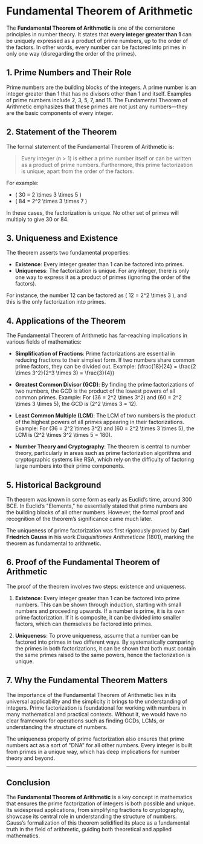 # Fundamental Theorem of Arithmetic

The **Fundamental Theorem of Arithmetic** is one of the cornerstone principles in number theory. It states that **every integer greater than 1** can be uniquely expressed as a product of prime numbers, up to the order of the factors. In other words, every number can be factored into primes in only one way (disregarding the order of the primes).

## 1. **Prime Numbers and Their Role**
Prime numbers are the building blocks of the integers. A prime number is an integer greater than 1 that has no divisors other than 1 and itself. Examples of prime numbers include 2, 3, 5, 7, and 11. The Fundamental Theorem of Arithmetic emphasizes that these primes are not just any numbers—they are the basic components of every integer.

## 2. **Statement of the Theorem**
The formal statement of the Fundamental Theorem of Arithmetic is:
> Every integer \(n > 1\) is either a prime number itself or can be written as a product of prime numbers. Furthermore, this prime factorization is unique, apart from the order of the factors.

For example:
- \( 30 = 2 \times 3 \times 5 \)
- \( 84 = 2^2 \times 3 \times 7 \)

In these cases, the factorization is unique. No other set of primes will multiply to give 30 or 84.

## 3. **Uniqueness and Existence**
The theorem asserts two fundamental properties:
- **Existence**: Every integer greater than 1 can be factored into primes.
- **Uniqueness**: The factorization is unique. For any integer, there is only one way to express it as a product of primes (ignoring the order of the factors).

For instance, the number 12 can be factored as \( 12 = 2^2 \times 3 \), and this is the only factorization into primes.

## 4. **Applications of the Theorem**
The Fundamental Theorem of Arithmetic has far-reaching implications in various fields of mathematics:

- **Simplification of Fractions**: Prime factorizations are essential in reducing fractions to their simplest form. If two numbers share common prime factors, they can be divided out.
  Example: \(\frac{18}{24} = \frac{2 \times 3^2}{2^3 \times 3} = \frac{3}{4}\)

- **Greatest Common Divisor (GCD)**: By finding the prime factorizations of two numbers, the GCD is the product of the lowest powers of all common primes.
  Example: For \(36 = 2^2 \times 3^2\) and \(60 = 2^2 \times 3 \times 5\), the GCD is \(2^2 \times 3 = 12\).

- **Least Common Multiple (LCM)**: The LCM of two numbers is the product of the highest powers of all primes appearing in their factorizations.
  Example: For \(36 = 2^2 \times 3^2\) and \(60 = 2^2 \times 3 \times 5\), the LCM is \(2^2 \times 3^2 \times 5 = 180\).

- **Number Theory and Cryptography**: The theorem is central to number theory, particularly in areas such as prime factorization algorithms and cryptographic systems like RSA, which rely on the difficulty of factoring large numbers into their prime components.

## 5. **Historical Background**
Th theorem was known in some form as early as Euclid’s time, around 300 BCE. In Euclid’s "Elements," he essentially stated that prime numbers are the building blocks of all other numbers. However, the formal proof and recognition of the theorem’s significance came much later.

The uniqueness of prime factorization was first rigorously proved by **Carl Friedrich Gauss** in his work *Disquisitiones Arithmeticae* (1801), marking the theorem as fundamental to arithmetic.

## 6. **Proof of the Fundamental Theorem of Arithmetic**
The proof of the theorem involves two steps: existence and uniqueness.

1. **Existence**: Every integer greater than 1 can be factored into prime numbers. This can be shown through induction, starting with small numbers and proceeding upwards. If a number is prime, it is its own prime factorization. If it is composite, it can be divided into smaller factors, which can themselves be factored into primes.

2. **Uniqueness**: To prove uniqueness, assume that a number can be factored into primes in two different ways. By systematically comparing the primes in both factorizations, it can be shown that both must contain the same primes raised to the same powers, hence the factorization is unique.

## 7. **Why the Fundamental Theorem Matters**
The importance of the Fundamental Theorem of Arithmetic lies in its universal applicability and the simplicity it brings to the understanding of integers. Prime factorization is foundational for working with numbers in many mathematical and practical contexts. Without it, we would have no clear framework for operations such as finding GCDs, LCMs, or understanding the structure of numbers.

The uniqueness property of prime factorization also ensures that prime numbers act as a sort of "DNA" for all other numbers. Every integer is built from primes in a unique way, which has deep implications for number theory and beyond.

---

## Conclusion
The **Fundamental Theorem of Arithmetic** is a key concept in mathematics that ensures the prime factorization of integers is both possible and unique. Its widespread applications, from simplifying fractions to cryptography, showcase its central role in understanding the structure of numbers. Gauss’s formalization of this theorem solidified its place as a fundamental truth in the field of arithmetic, guiding both theoretical and applied mathematics.